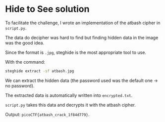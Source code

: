 # Hide to See solution

To facilitate the challenge, I wrote an implementation of the atbash cipher in `script.py`.

The data do decipher was hard to find but finding hidden data in the image was the good idea.

Since the format is `.jpg`, steghide is the most appropriate tool to use.

With the command:
```bash
steghide extract -sf atbash.jpg
```
We can extract the hidden data (the password used was the default one -> no password).

The extracted data is automatically written into `encrypted.txt`.

`script.py` takes this data and decrypts it with the atbash cipher.

Output: `picoCTF{atbash_crack_1f84d779}`.